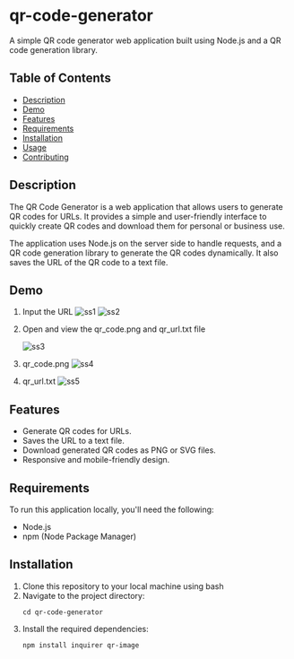 # qr-code-generator

A simple QR code generator web application built using Node.js and a QR code generation library.

## Table of Contents
- [Description](#description)
- [Demo](#demo)
- [Features](#features)
- [Requirements](#requirements)
- [Installation](#installation)
- [Usage](#usage)
- [Contributing](#contributing)
 
## Description

The QR Code Generator is a web application that allows users to generate QR codes for URLs. It provides a simple and user-friendly interface to quickly create QR codes and download them for personal or business use.

The application uses Node.js on the server side to handle requests, and a QR code generation library to generate the QR codes dynamically. It also saves the URL of the QR code to a text file.

## Demo
1. Input the URL
   ![ss1](https://github.com/Webunnydev/qr-code-generator/assets/90133602/324f8d83-770a-4bcb-a2c7-3b6b5d758d1e)
   ![ss2](https://github.com/Webunnydev/qr-code-generator/assets/90133602/f81821f0-564c-49a5-9a9b-3e29df1cb655)

3. Open and view the qr_code.png and qr_url.txt file
   
   ![ss3](https://github.com/Webunnydev/qr-code-generator/assets/90133602/825158f8-bb46-4ce8-a636-c80d5e5bc11c)
   
4. qr_code.png
   ![ss4](https://github.com/Webunnydev/qr-code-generator/assets/90133602/b0977929-cf0d-491d-a628-d0cd53107d5f)

5. qr_url.txt
   ![ss5](https://github.com/Webunnydev/qr-code-generator/assets/90133602/287e2ec6-89f0-4cd0-beee-4eba5c65e57b)

## Features

- Generate QR codes for URLs.
- Saves the URL to a text file.
- Download generated QR codes as PNG or SVG files.
- Responsive and mobile-friendly design.

## Requirements

To run this application locally, you'll need the following:

- Node.js 
- npm (Node Package Manager)

## Installation

1. Clone this repository to your local machine using bash
2. Navigate to the project directory:
   ```
   cd qr-code-generator
   ```
3. Install the required dependencies:
    ```
    npm install inquirer qr-image
     ```

